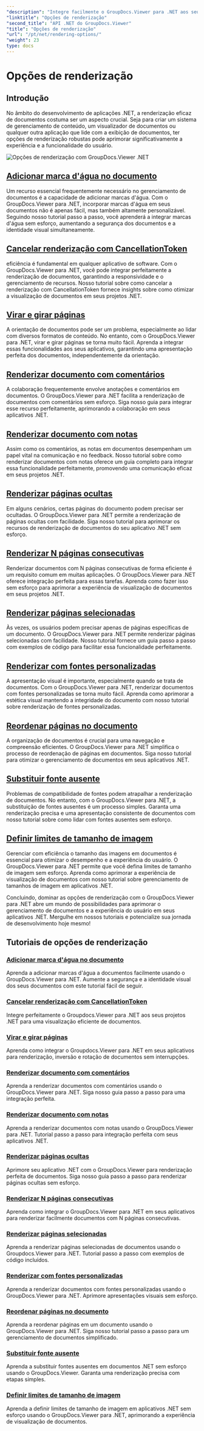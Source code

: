 ```yaml
---
"description": "Integre facilmente o GroupDocs.Viewer para .NET aos seus aplicativos com tutoriais sobre opções de renderização, desde a adição de marcas d'água até a personalização de fontes."
"linktitle": "Opções de renderização"
"second_title": "API .NET do GroupDocs.Viewer"
"title": "Opções de renderização"
"url": "/pt/net/rendering-options/"
"weight": 23
type: docs
---
```

# Opções de renderização


## Introdução

No âmbito do desenvolvimento de aplicações .NET, a renderização eficaz de documentos costuma ser um aspecto crucial. Seja para criar um sistema de gerenciamento de conteúdo, um visualizador de documentos ou qualquer outra aplicação que lide com a exibição de documentos, ter opções de renderização robustas pode aprimorar significativamente a experiência e a funcionalidade do usuário.

![Opções de renderização com GroupDocs.Viewer .NET](/viewer/rendering-options/image.png)

## [Adicionar marca d'água no documento](./add-watermark/)

Um recurso essencial frequentemente necessário no gerenciamento de documentos é a capacidade de adicionar marcas d'água. Com o GroupDocs.Viewer para .NET, incorporar marcas d'água em seus documentos não é apenas fácil, mas também altamente personalizável. Seguindo nosso tutorial passo a passo, você aprenderá a integrar marcas d'água sem esforço, aumentando a segurança dos documentos e a identidade visual simultaneamente.

## [Cancelar renderização com CancellationToken](./cancel-render-cancellation-token/)

eficiência é fundamental em qualquer aplicativo de software. Com o GroupDocs.Viewer para .NET, você pode integrar perfeitamente a renderização de documentos, garantindo a responsividade e o gerenciamento de recursos. Nosso tutorial sobre como cancelar a renderização com CancellationToken fornece insights sobre como otimizar a visualização de documentos em seus projetos .NET.

## [Virar e girar páginas](./flip-rotate-pages/)

A orientação de documentos pode ser um problema, especialmente ao lidar com diversos formatos de conteúdo. No entanto, com o GroupDocs.Viewer para .NET, virar e girar páginas se torna muito fácil. Aprenda a integrar essas funcionalidades aos seus aplicativos, garantindo uma apresentação perfeita dos documentos, independentemente da orientação.

## [Renderizar documento com comentários](./render-document-comments/)

A colaboração frequentemente envolve anotações e comentários em documentos. O GroupDocs.Viewer para .NET facilita a renderização de documentos com comentários sem esforço. Siga nosso guia para integrar esse recurso perfeitamente, aprimorando a colaboração em seus aplicativos .NET.

## [Renderizar documento com notas](./render-document-notes/)

Assim como os comentários, as notas em documentos desempenham um papel vital na comunicação e no feedback. Nosso tutorial sobre como renderizar documentos com notas oferece um guia completo para integrar essa funcionalidade perfeitamente, promovendo uma comunicação eficaz em seus projetos .NET.

## [Renderizar páginas ocultas](./render-hidden-pages/)

Em alguns cenários, certas páginas do documento podem precisar ser ocultadas. O GroupDocs.Viewer para .NET permite a renderização de páginas ocultas com facilidade. Siga nosso tutorial para aprimorar os recursos de renderização de documentos do seu aplicativo .NET sem esforço.

## [Renderizar N páginas consecutivas](./render-n-consecutive-pages/)

Renderizar documentos com N páginas consecutivas de forma eficiente é um requisito comum em muitas aplicações. O GroupDocs.Viewer para .NET oferece integração perfeita para essas tarefas. Aprenda como fazer isso sem esforço para aprimorar a experiência de visualização de documentos em seus projetos .NET.

## [Renderizar páginas selecionadas](./render-selected-pages/)

Às vezes, os usuários podem precisar apenas de páginas específicas de um documento. O GroupDocs.Viewer para .NET permite renderizar páginas selecionadas com facilidade. Nosso tutorial fornece um guia passo a passo com exemplos de código para facilitar essa funcionalidade perfeitamente.

## [Renderizar com fontes personalizadas](./render-custom-fonts/)

A apresentação visual é importante, especialmente quando se trata de documentos. Com o GroupDocs.Viewer para .NET, renderizar documentos com fontes personalizadas se torna muito fácil. Aprenda como aprimorar a estética visual mantendo a integridade do documento com nosso tutorial sobre renderização de fontes personalizadas.

## [Reordenar páginas no documento](./reorder-pages/)

A organização de documentos é crucial para uma navegação e compreensão eficientes. O GroupDocs.Viewer para .NET simplifica o processo de reordenação de páginas em documentos. Siga nosso tutorial para otimizar o gerenciamento de documentos em seus aplicativos .NET.

## [Substituir fonte ausente](./replace-missing-font/)

Problemas de compatibilidade de fontes podem atrapalhar a renderização de documentos. No entanto, com o GroupDocs.Viewer para .NET, a substituição de fontes ausentes é um processo simples. Garanta uma renderização precisa e uma apresentação consistente de documentos com nosso tutorial sobre como lidar com fontes ausentes sem esforço.

## [Definir limites de tamanho de imagem](./set-image-size-limits/)

Gerenciar com eficiência o tamanho das imagens em documentos é essencial para otimizar o desempenho e a experiência do usuário. O GroupDocs.Viewer para .NET permite que você defina limites de tamanho de imagem sem esforço. Aprenda como aprimorar a experiência de visualização de documentos com nosso tutorial sobre gerenciamento de tamanhos de imagem em aplicativos .NET.

Concluindo, dominar as opções de renderização com o GroupDocs.Viewer para .NET abre um mundo de possibilidades para aprimorar o gerenciamento de documentos e a experiência do usuário em seus aplicativos .NET. Mergulhe em nossos tutoriais e potencialize sua jornada de desenvolvimento hoje mesmo!
## Tutoriais de opções de renderização
### [Adicionar marca d'água no documento](./add-watermark/)
Aprenda a adicionar marcas d'água a documentos facilmente usando o GroupDocs.Viewer para .NET. Aumente a segurança e a identidade visual dos seus documentos com este tutorial fácil de seguir.
### [Cancelar renderização com CancellationToken](./cancel-render-cancellation-token/)
Integre perfeitamente o Groupdocs.Viewer para .NET aos seus projetos .NET para uma visualização eficiente de documentos.
### [Virar e girar páginas](./flip-rotate-pages/)
Aprenda como integrar o Groupdocs.Viewer para .NET em seus aplicativos para renderização, inversão e rotação de documentos sem interrupções.
### [Renderizar documento com comentários](./render-document-comments/)
Aprenda a renderizar documentos com comentários usando o GroupDocs.Viewer para .NET. Siga nosso guia passo a passo para uma integração perfeita.
### [Renderizar documento com notas](./render-document-notes/)
Aprenda a renderizar documentos com notas usando o GroupDocs.Viewer para .NET. Tutorial passo a passo para integração perfeita com seus aplicativos .NET.
### [Renderizar páginas ocultas](./render-hidden-pages/)
Aprimore seu aplicativo .NET com o GroupDocs.Viewer para renderização perfeita de documentos. Siga nosso guia passo a passo para renderizar páginas ocultas sem esforço.
### [Renderizar N páginas consecutivas](./render-n-consecutive-pages/)
Aprenda como integrar o GroupDocs.Viewer para .NET em seus aplicativos para renderizar facilmente documentos com N páginas consecutivas.
### [Renderizar páginas selecionadas](./render-selected-pages/)
Aprenda a renderizar páginas selecionadas de documentos usando o Groupdocs.Viewer para .NET. Tutorial passo a passo com exemplos de código incluídos.
### [Renderizar com fontes personalizadas](./render-custom-fonts/)
Aprenda a renderizar documentos com fontes personalizadas usando o GroupDocs.Viewer para .NET. Aprimore apresentações visuais sem esforço.
### [Reordenar páginas no documento](./reorder-pages/)
Aprenda a reordenar páginas em um documento usando o GroupDocs.Viewer para .NET. Siga nosso tutorial passo a passo para um gerenciamento de documentos simplificado.
### [Substituir fonte ausente](./replace-missing-font/)
Aprenda a substituir fontes ausentes em documentos .NET sem esforço usando o GroupDocs.Viewer. Garanta uma renderização precisa com etapas simples.
### [Definir limites de tamanho de imagem](./set-image-size-limits/)
Aprenda a definir limites de tamanho de imagem em aplicativos .NET sem esforço usando o GroupDocs.Viewer para .NET, aprimorando a experiência de visualização de documentos.